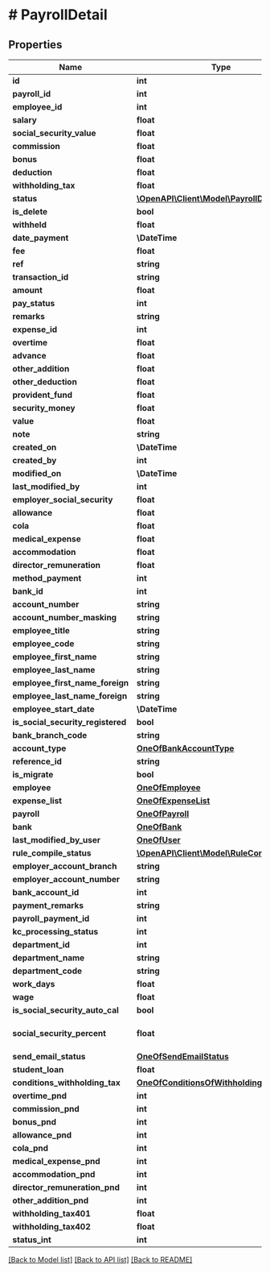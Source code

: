 # # PayrollDetail

## Properties

Name | Type | Description | Notes
------------ | ------------- | ------------- | -------------
**id** | **int** |  | [optional]
**payroll_id** | **int** |  | [optional]
**employee_id** | **int** |  | [optional]
**salary** | **float** |  | [optional]
**social_security_value** | **float** |  | [optional]
**commission** | **float** |  | [optional]
**bonus** | **float** |  | [optional]
**deduction** | **float** |  | [optional]
**withholding_tax** | **float** |  | [optional]
**status** | [**\OpenAPI\Client\Model\PayrollDetailStatus**](PayrollDetailStatus.md) |  | [optional]
**is_delete** | **bool** |  | [optional]
**withheld** | **float** |  | [optional]
**date_payment** | **\DateTime** |  | [optional]
**fee** | **float** |  | [optional]
**ref** | **string** |  | [optional]
**transaction_id** | **string** |  | [optional]
**amount** | **float** |  | [optional]
**pay_status** | **int** |  | [optional]
**remarks** | **string** |  | [optional]
**expense_id** | **int** |  | [optional]
**overtime** | **float** |  | [optional]
**advance** | **float** |  | [optional]
**other_addition** | **float** |  | [optional]
**other_deduction** | **float** |  | [optional]
**provident_fund** | **float** |  | [optional]
**security_money** | **float** |  | [optional]
**value** | **float** |  | [optional]
**note** | **string** |  | [optional]
**created_on** | **\DateTime** |  | [optional]
**created_by** | **int** |  | [optional]
**modified_on** | **\DateTime** |  | [optional]
**last_modified_by** | **int** |  | [optional]
**employer_social_security** | **float** |  | [optional]
**allowance** | **float** |  | [optional]
**cola** | **float** |  | [optional]
**medical_expense** | **float** |  | [optional]
**accommodation** | **float** |  | [optional]
**director_remuneration** | **float** |  | [optional]
**method_payment** | **int** |  | [optional]
**bank_id** | **int** |  | [optional]
**account_number** | **string** |  | [optional]
**account_number_masking** | **string** |  | [optional]
**employee_title** | **string** |  | [optional]
**employee_code** | **string** |  | [optional]
**employee_first_name** | **string** |  | [optional]
**employee_last_name** | **string** |  | [optional]
**employee_first_name_foreign** | **string** |  | [optional]
**employee_last_name_foreign** | **string** |  | [optional]
**employee_start_date** | **\DateTime** |  | [optional]
**is_social_security_registered** | **bool** |  | [optional]
**bank_branch_code** | **string** |  | [optional]
**account_type** | [**OneOfBankAccountType**](OneOfBankAccountType.md) |  | [optional]
**reference_id** | **string** |  | [optional]
**is_migrate** | **bool** |  | [optional]
**employee** | [**OneOfEmployee**](OneOfEmployee.md) |  | [optional]
**expense_list** | [**OneOfExpenseList**](OneOfExpenseList.md) |  | [optional]
**payroll** | [**OneOfPayroll**](OneOfPayroll.md) |  | [optional]
**bank** | [**OneOfBank**](OneOfBank.md) |  | [optional]
**last_modified_by_user** | [**OneOfUser**](OneOfUser.md) |  | [optional]
**rule_compile_status** | [**\OpenAPI\Client\Model\RuleCompileStatus**](RuleCompileStatus.md) |  | [optional]
**employer_account_branch** | **string** |  | [optional]
**employer_account_number** | **string** |  | [optional]
**bank_account_id** | **int** |  | [optional]
**payment_remarks** | **string** |  | [optional]
**payroll_payment_id** | **int** |  | [optional]
**kc_processing_status** | **int** |  | [optional]
**department_id** | **int** |  | [optional]
**department_name** | **string** |  | [optional]
**department_code** | **string** |  | [optional]
**work_days** | **float** |  | [optional]
**wage** | **float** |  | [optional]
**is_social_security_auto_cal** | **bool** |  | [optional]
**social_security_percent** | **float** |  | [optional] [default to 5]
**send_email_status** | [**OneOfSendEmailStatus**](OneOfSendEmailStatus.md) |  | [optional]
**student_loan** | **float** |  | [optional]
**conditions_withholding_tax** | [**OneOfConditionsOfWithholdingTax**](OneOfConditionsOfWithholdingTax.md) |  | [optional]
**overtime_pnd** | **int** |  | [optional]
**commission_pnd** | **int** |  | [optional]
**bonus_pnd** | **int** |  | [optional]
**allowance_pnd** | **int** |  | [optional]
**cola_pnd** | **int** |  | [optional]
**medical_expense_pnd** | **int** |  | [optional]
**accommodation_pnd** | **int** |  | [optional]
**director_remuneration_pnd** | **int** |  | [optional]
**other_addition_pnd** | **int** |  | [optional]
**withholding_tax401** | **float** |  | [optional]
**withholding_tax402** | **float** |  | [optional]
**status_int** | **int** |  | [optional]

[[Back to Model list]](../../README.md#models) [[Back to API list]](../../README.md#endpoints) [[Back to README]](../../README.md)
